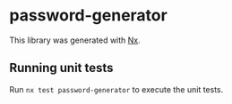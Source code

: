 # password-generator

This library was generated with [Nx](https://nx.dev).

## Running unit tests

Run `nx test password-generator` to execute the unit tests.

